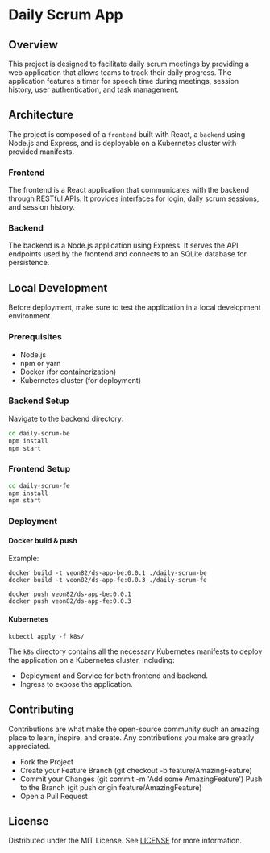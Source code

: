 # Daily Scrum App

## Overview

This project is designed to facilitate daily scrum meetings by providing a web application that allows teams to track their daily progress. The application features a timer for speech time during meetings, session history, user authentication, and task management.

## Architecture

The project is composed of a `frontend` built with React, a `backend` using Node.js and Express, and is deployable on a Kubernetes cluster with provided manifests.

### Frontend

The frontend is a React application that communicates with the backend through RESTful APIs. It provides interfaces for login, daily scrum sessions, and session history.

### Backend

The backend is a Node.js application using Express. It serves the API endpoints used by the frontend and connects to an SQLite database for persistence.

## Local Development

Before deployment, make sure to test the application in a local development environment.

### Prerequisites

- Node.js
- npm or yarn
- Docker (for containerization)
- Kubernetes cluster (for deployment)

### Backend Setup

Navigate to the backend directory:

```bash
cd daily-scrum-be
npm install
npm start
```

### Frontend Setup

```bash
cd daily-scrum-fe
npm install
npm start
```

### Deployment

#### Docker build & push

Example:

```
docker build -t veon82/ds-app-be:0.0.1 ./daily-scrum-be
docker build -t veon82/ds-app-fe:0.0.3 ./daily-scrum-fe

docker push veon82/ds-app-be:0.0.1
docker push veon82/ds-app-fe:0.0.3
```

#### Kubernetes

```
kubectl apply -f k8s/
```

The `k8s` directory contains all the necessary Kubernetes manifests to deploy the application on a Kubernetes cluster, including:

- Deployment and Service for both frontend and backend.
- Ingress to expose the application.

## Contributing

Contributions are what make the open-source community such an amazing place to learn, inspire, and create. Any contributions you make are greatly appreciated.

- Fork the Project
- Create your Feature Branch (git checkout -b feature/AmazingFeature)
- Commit your Changes (git commit -m 'Add some AmazingFeature')
Push to the Branch (git push origin feature/AmazingFeature)
- Open a Pull Request

## License

Distributed under the MIT License. See [LICENSE](./LICENSE) for more information.

